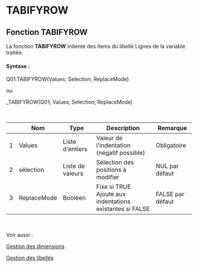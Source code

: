 # TABIFYROW

## Fonction TABIFYROW

La fonction **TABIFYROW** indente des items du libellé Lignes de la variable traitée.

#### Syntaxe :&nbsp;

Q01.TABIFYROW(Values; Selection; ReplaceMode)

ou

\_TABIFYROW(Q01; Values; Selection; ReplaceMode)

&nbsp;

| &nbsp; | **Nom** |**Type**|**Description**|**Remarque** |
| --- | --- | --- | --- | --- |
| &#49; | Values | Liste d'entiers | Valeur de l'indentation (négatif possible) | Obligatoire |
| &#50; | sélection | Liste de valeurs | Sélection des positions à modifier | NUL par défaut |
| &#51; | ReplaceMode | Booléen | Fixe si TRUE Ajoute aux indentations existantes si FALSE | FALSE par défaut |


&nbsp;

Voir aussi :&nbsp;

[Gestion des dimensions](<Gererlesdimensionsdesvariables1.md>)

[Gestion des libellés](<Gererleslibelleslestextes1.md>)